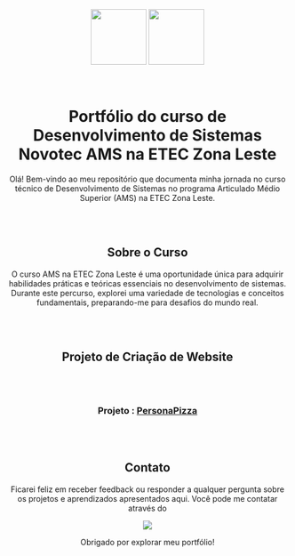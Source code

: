 
<div align="center">
<img width="100" src="https://www.securitylinkindia.com/files/2019/12/ibm-logo.gif">
<img width="100" src="https://i.postimg.cc/3JbrSHWX/etec-ra-metropolitana-sp-capital-da-zona-leste-cidade-a-e-carvalho-cor.png"> 
</div>
<br></br>
<div align="center"> 
  
# Portfólio do curso de Desenvolvimento de Sistemas Novotec AMS na ETEC Zona Leste

Olá! Bem-vindo ao meu repositório que documenta minha jornada no curso técnico de Desenvolvimento de Sistemas no programa Articulado Médio Superior (AMS) na ETEC Zona Leste.

<br></br>
## Sobre o Curso

O curso AMS na ETEC Zona Leste é uma oportunidade única para adquirir habilidades práticas e teóricas essenciais no desenvolvimento de sistemas. Durante este percurso, explorei uma variedade de tecnologias e conceitos fundamentais, preparando-me para desafios do mundo real.

<br></br>
## Projeto de Criação de Website
<div align="center">
<br></br>

### Projeto : <a href="https://github.com/P4BLOll/Persona-Pizza"> PersonaPizza </a> 
</div>
<br></br>

## Contato
<div align="center"> 
Ficarei feliz em receber feedback ou responder a qualquer pergunta sobre os projetos e aprendizados apresentados aqui. Você pode me contatar através do 

  
<a href="https://www.linkedin.com/in/ricardo-luquetti-codo-835a5125b" target="_blank"><img src="https://img.shields.io/badge/-LinkedIn-%230077B5?style=for-the-badge&logo=linkedin&logoColor=white" target="_blank"></a> 
  
Obrigado por explorar meu portfólio!  


</div>
</div>
